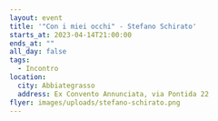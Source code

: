 ```yaml
---
layout: event
title: '"Con i miei occhi" - Stefano Schirato'
starts_at: 2023-04-14T21:00:00
ends_at: ""
all_day: false
tags:
  - Incontro
location:
  city: Abbiategrasso
  address: Ex Convento Annunciata, via Pontida 22
flyer: images/uploads/stefano-schirato.png
---
```


